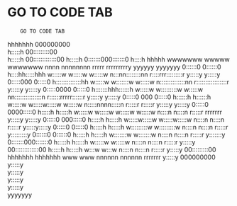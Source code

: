 # GO TO CODE TAB

        GO TO CODE TAB                                                                                                                                
                                                                                                                                       
 hhhhhhh                                                                                                                                  000000000     
 h:::::h                                                                                                                                00:::::::::00   
 h:::::h                                                                                                                              00:::::::::::::00 
 h:::::h                                                                                                                             0:::::::000:::::::0
 h::::h hhhhh        wwwwwww           wwwww           wwwwwww  nnnn  nnnnnnnn     rrrrr   rrrrrrrrry    yyyyyy           yyyyyyy    0::::::0   0::::::0
 h::::hh:::::hhh      w:::::w         w:::::w         w:::::w    n:::nn::::::::nn   r::::rrr:::::::::r    y:::::y         y:::::y    0:::::000   0:::::0
 h::::::::::::::hh     w:::::w       w:::::::w       w:::::w     n::::::::::::::nn  r:::::::::::::::::r    y:::::y       y:::::y     0:::::0000  0:::::0
 h:::::::hhh::::::h     w:::::w     w:::::::::w     w:::::w      nn:::::::::::::::n  r::::::rrrrr::::::r    y:::::y     y:::::y      0:::::0 000 0:::::0
 h::::::h   h::::::h     w:::::w   w:::::w:::::w   w:::::w         n:::::nnnn:::::n  r:::::r     r:::::r    y:::::y   y:::::y        0:::::0  0000:::::0
 h:::::h     h:::::h      w:::::w w:::::w w:::::w w:::::w          n::::n    n::::n  r:::::r     rrrrrrr     y:::::y y:::::y         0:::::0   000:::::0
 h:::::h     h:::::h       w:::::w:::::w   w:::::w:::::w           n::::n    n::::n  r:::::r                  y:::::y:::::y          0:::::0     0:::::0
 h:::::h     h:::::h        w:::::::::w     w:::::::::w            n::::n    n::::n  r:::::r                   y:::::::::y           0::::::0   0::::::0
 h:::::h     h:::::h         w:::::::w       w:::::::w             n::::n    n::::n  r:::::r                    y:::::::y            0:::::::000:::::::0
 h:::::h     h:::::h          w:::::w         w:::::w              n::::n    n::::n  r:::::r                     y:::::y              00:::::::::::::00 
 h:::::h     h:::::h           w:::w           w:::w               n::::n    n::::n  r:::::r                    y:::::y                 00:::::::::00   
 hhhhhhh     hhhhhhh            www             www                nnnnnn    nnnnnn  rrrrrrr                   y:::::y                    000000000     
                                                                                                             y:::::y                               
                                                                                                            y:::::y                                
                                                                                                           y:::::y                                 
                                                                                                          y:::::y                                  
                                                                                                         yyyyyyy                                   
                                                                                                                                        
                                                                                                                                        
